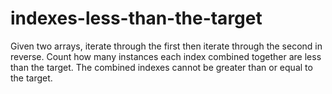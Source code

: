 # indexes-less-than-the-target
Given two arrays, iterate through the first then iterate through the second in reverse. Count how many instances each index combined together are less than the target. The combined indexes cannot be greater than or equal to the target.
